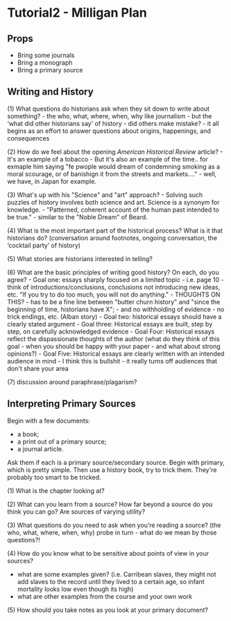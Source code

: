# Tutorial2 - Milligan Plan

## Props
- Bring some journals
- Bring a monograph
- Bring a primary source

## Writing and History

(1) What questions do historians ask when they sit down to write about something? 
	- the who, what, where, when, why like journalism
	- but the ‘what did other historians say’ of history
	- did others make mistake?
	- it all begins as an effort to answer questions about origins, happenings, and consequences

(2) How do we feel about the opening *American Historical Review* article?
	- It's an example of a tobacco
	- But it's also an example of the time.. for exmaple him saying "fe pwople would dream of condemning smoking as a moral scourage, or of banishign it from the streets and markets...." - well, we have, in Japan for example.

(3) What's up with his "Science" and "art" approach?
	- Solving such puzzles of history involves both science and art. Science is a synonym for knowledge.
	- "Patterned, coherent account of the human past intended to be true."
	- similar to the "Noble Dream" of Beard.

(4) What is the most important part of the historical process? What is it that historians do? (conversation around footnotes, ongoing conversation, the ‘cocktail party’ of history)

(5) What stories are historians interested in telling?

(6) What are the basic principles of writing good history? On each, do you agree?
	- Goal one: essays sharply focused on a limited topic - i.e. page 10 - think of introductions/conclusions, conclusions not introducing new ideas, etc. "If you try to do too much, you will not do anything."
		- THOUGHTS ON THIS?
		- has to be a fine line between "butter churn history" and "since the beginning of time, historians have X";
		- and no withholding of evidence - no trick endings, etc. (Alban story)
	- Goal two: historical essays should have a clearly stated argument
	- Goal three: Historical essays are built, step by step, on carefully acknowledged evidence
	- Goal Four: Historical essays reflect the dispassionate thoughts of the author (what do they think of this goal - when you should be happy with your paper - and what about strong opinions?)
	- Goal Five: Historical essays are clearly written with an intended audience in mind
		- I think this is bullshit - it really turns off audiences that don't share your area

(7) discussion around paraphrase/plagarism?

## Interpreting Primary Sources

Begin with a few documents:
- a book;
- a print out of a primary source;
- a journal article.

Ask them if each is a primary source/secondary source. Begin with primary, which is pretty simple. Then use a history book, try to trick them. They're probably too smart to be tricked.

(1) What is the chapter looking at? 

(2) What can you learn from a source? How far beyond a source do you think you can go? Are sources of varying utility?

(3) What questions do you need to ask when you’re reading a source? (the who, what, where, when, why)
probe in turn - what do we mean by those questions?!

(4) How do you know what to be sensitive about points of view in your sources?
- what are some examples given? (i.e. Carribean slaves, they might not add slaves to the record until they lived to a certain age, so infant mortality looks low even though its high)
- what are other examples from the course and your own work

(5) How should you take notes as you look at your primary document?
